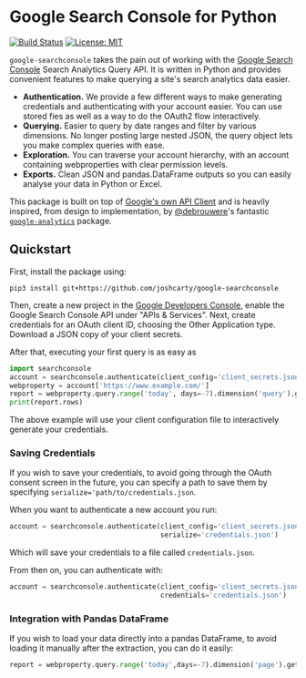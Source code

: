 # Google Search Console for Python

[![Build Status](https://travis-ci.org/joshcarty/google-searchconsole.svg?branch=master)](https://travis-ci.org/joshcarty/google-searchconsole)
[![License: MIT](https://img.shields.io/badge/License-MIT-yellow.svg)](https://opensource.org/licenses/MIT)

`google-searchconsole` takes the pain out of working with the [Google Search
Console](https://support.google.com/webmasters/answer/4559176?hl=en) Search Analytics Query API. It is written in Python and provides
convenient features to make querying a site's search analytics data easier.

* **Authentication.** We provide a few different ways to make generating
credentials and authenticating with your account easier. You can use stored
fies as well as a way to do the OAuth2 flow interactively.
* **Querying.** Easier to query by date ranges and filter by various
dimensions. No longer posting large nested JSON, the query object lets you make
complex queries with ease.
* **Exploration.** You can traverse your account hierarchy, with an account
containing webproperties with clear permission levels.
* **Exports.** Clean JSON and pandas.DataFrame outputs so you can easily
analyse your data in Python or Excel.

This package is built on top of
[Google's own API Client](https://developers.google.com/webmaster-tools/search-console-api-original/v3/prereqs)
and is heavily inspired, from design to implementation, by [@debrouwere](https://github.com/debrouwere)'s
fantastic [`google-analytics`](https://github.com/debrouwere/google-analytics) package.

## Quickstart

First, install the package using:

`pip3 install git+https://github.com/joshcarty/google-searchconsole`

Then, create a new project in the [Google Developers Console](https://console.developers.google.com),
enable the  Google Search Console API under "APIs & Services". Next, create credentials
for an OAuth client ID, choosing the Other Application type. Download a JSON copy of
your client secrets.

After that, executing your first query is as easy as

```python
import searchconsole
account = searchconsole.authenticate(client_config='client_secrets.json')
webproperty = account['https://www.example.com/']
report = webproperty.query.range('today', days=-7).dimension('query').get()
print(report.rows)
```

The above example will use your client configuration file to interactively
generate your credentials.


### Saving Credentials
If you wish to save your credentials, to avoid going
through the OAuth consent screen in the future, you can specify a path to save
them by specifying `serialize='path/to/credentials.json`.

When you want to authenticate a new account you run:

```python
account = searchconsole.authenticate(client_config='client_secrets.json',
                                     serialize='credentials.json')
```
Which will save your credentials to a file called `credentials.json`.

From then on, you can authenticate with:

```python
account = searchconsole.authenticate(client_config='client_secrets.json',
                                     credentials='credentials.json')
```

### Integration with Pandas DataFrame 
If you wish to load your data directly into a pandas
DataFrame, to avoid loading it manually after the extraction, 
you can do it easily: 

```python
report = webproperty.query.range('today',days=-7).dimension('page').get().to_dataframe()
```
